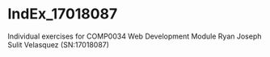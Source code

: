 # IndEx_17018087
Individual exercises for COMP0034 Web Development Module
Ryan Joseph Sulit Velasquez (SN:17018087)
